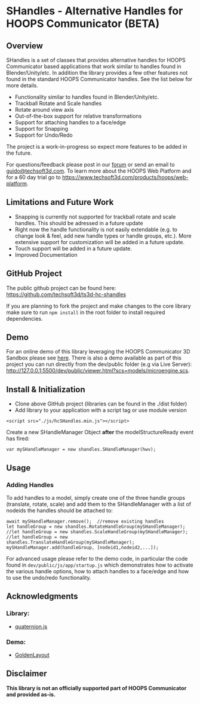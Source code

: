 # SHandles - Alternative Handles for HOOPS Communicator (BETA)


## Overview

 SHandles is a set of classes that provides alternative handles for HOOPS Communicator based applications that work similar to handles found in Blender/Unity/etc. In addition the library provides a few other features not found in the standard HOOPS Communicator handles. See the list below for more details. 

* Functionality similar to handles found in Blender/Unity/etc.
* Trackball Rotate and Scale handles
* Rotate around view axis
* Out-of-the-box support for relative transformations
* Support for attaching handles to a face/edge
* Support for Snapping
* Support for Undo/Redo

The project is a work-in-progress so expect more features to be added in the future.

For questions/feedback please post in our [forum](https://forum.techsoft3d.com/) or send an email to guido@techsoft3d.com. To learn more about the HOOPS Web Platform and for a 60 day trial go to https://www.techsoft3d.com/products/hoops/web-platform.


## Limitations and Future Work

* Snapping is currently not supported for trackball rotate and scale handles. This should be adressed in a future update
* Right now the handle functionality is not easily extendable (e.g. to change look & feel, add new handle types or handle groups, etc.). More extensive support for customization will be added in a future update.
* Touch support will be added in a future update.
* Improved Documentation


## GitHub Project

The public github project can be found here:  
https://github.com/techsoft3d/ts3d-hc-shandles

If you are planning to fork the project and make changes to the core library make sure to run `npm install` in the root folder to install required dependencies.

## Demo

For an online demo of this library leveraging the HOOPS Communicator 3D Sandbox please see [here](todo). There is also a demo available as part of this project you can run directly from the dev/public folder (e.g via Live Server): http://127.0.0.1:5500/dev/public/viewer.html?scs=models/microengine.scs. 



## Install & Initialization

* Clone above GitHub project (libraries can be found in the ./dist folder)
* Add library to your application with a script tag or use module version
```
<script src="./js/hcSHandles.min.js"></script>
```

Create a new SHandleManager Object **after** the modelStructureReady event has fired:
```
var mySHandleManager = new shandles.SHandleManager(hwv);
```

## Usage
### Adding Handles
To add handles to a model, simply create one of the three handle groups (translate, rotate, scale) and add them to the SHandleManager with a list of nodeids the handles should be attached to:
```
await mySHandleManager.remove();  //remove existing handles
let handleGroup = new shandles.RotateHandleGroup(mySHandleManager);
//let handleGroup = new shandles.ScaleHandleGroup(mySHandleManager);
//let handleGroup = new shandles.TranslateHandleGroup(mySHandleManager);
mySHandleManager.add(handleGroup, [nodeid1,nodeid2,...]);
```

For advanced usage please refer to the demo code, in particular the code found in `dev/public/js/app/startup.js` which demonstrates how to activate the various handle options, how to attach handles to a face/edge and how to use the undo/redo functionality.

## Acknowledgments
### Library:
* [quaternion.js](https://www.npmjs.com/package/quaternion)


### Demo:
* [GoldenLayout](https://golden-layout.com/)

## Disclaimer
**This library is not an officially supported part of HOOPS Communicator and provided as-is.**



